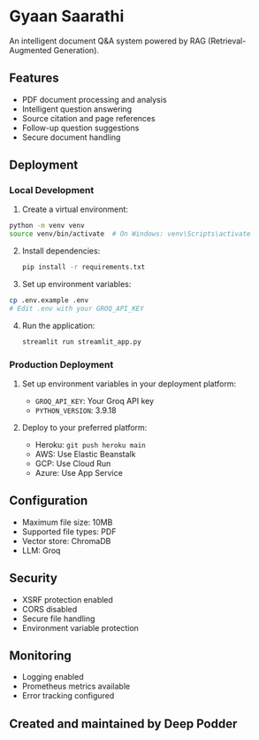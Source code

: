 # Gyaan Saarathi

An intelligent document Q&A system powered by RAG (Retrieval-Augmented Generation).

## Features

- PDF document processing and analysis
- Intelligent question answering
- Source citation and page references
- Follow-up question suggestions
- Secure document handling

## Deployment

### Local Development

1. Create a virtual environment:
```bash
python -m venv venv
source venv/bin/activate  # On Windows: venv\Scripts\activate
```

2. Install dependencies:
   ```bash
   pip install -r requirements.txt
   ```

3. Set up environment variables:
```bash
cp .env.example .env
# Edit .env with your GROQ_API_KEY
```

4. Run the application:
   ```bash
   streamlit run streamlit_app.py
   ```

### Production Deployment

1. Set up environment variables in your deployment platform:
   - `GROQ_API_KEY`: Your Groq API key
   - `PYTHON_VERSION`: 3.9.18

2. Deploy to your preferred platform:
   - Heroku: `git push heroku main`
   - AWS: Use Elastic Beanstalk
   - GCP: Use Cloud Run
   - Azure: Use App Service

## Configuration

- Maximum file size: 10MB
- Supported file types: PDF
- Vector store: ChromaDB
- LLM: Groq

## Security

- XSRF protection enabled
- CORS disabled
- Secure file handling
- Environment variable protection

## Monitoring

- Logging enabled
- Prometheus metrics available
- Error tracking configured

## Created and maintained by Deep Podder
